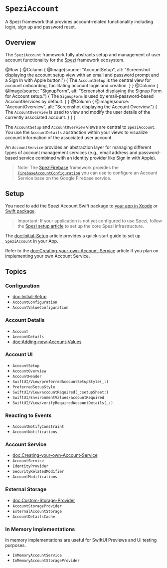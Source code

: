 # ``SpeziAccount``

A Spezi framework that provides account-related functionality including login, sign up and password reset.

<!--
                  
This source file is part of the Spezi open-source project

SPDX-FileCopyrightText: 2023 Stanford University and the project authors (see CONTRIBUTORS.md)

SPDX-License-Identifier: MIT
             
-->

## Overview

The `SpeziAccount` framework fully abstracts setup and management of user account functionality for the
[Spezi](https://github.com/StanfordSpezi/Spezi/) framework ecosystem.

@Row {
    @Column {
        @Image(source: "AccountSetup", alt: "Screenshot displaying the account setup view with an email and password prompt and a Sign In with Apple button.") {
            The ``AccountSetup`` is the central view for account onboarding, facilitating account login and creation.
        }
    }
    @Column {
        @Image(source: "SignupForm", alt: "Screenshot displaying the Signup Form for Account setup.") {
            The ``SignupForm`` is used by email-password-based AccountServices by default.
        }
    }
    @Column {
        @Image(source: "AccountOverview", alt: "Screenshot displaying the Account Overview.") {
            The ``AccountOverview`` is used to view and modify the user details of the currently associated account. 
        }
    }
}

The ``AccountSetup`` and ``AccountOverview`` views are central to `SpeziAccount`.
You use the ``AccountDetails`` abstraction within your views to visualize account information of the associated user account.

An ``AccountService`` provides an abstraction layer for managing different types of account management services
(e.g., email address and password-based service combined with an identity provider like Sign in with Apple).

> Note: The [SpeziFirebase](https://github.com/StanfordSpezi/SpeziFirebase)
framework provides the [`FirebaseAccountConfiguration`](https://swiftpackageindex.com/stanfordspezi/spezifirebase/documentation/spezifirebaseaccount/firebaseaccountconfiguration)
you can use to configure an Account Service base on the Google Firebase service.

## Setup

You need to add the Spezi Account Swift package to
[your app in Xcode](https://developer.apple.com/documentation/xcode/adding-package-dependencies-to-your-app#) or
[Swift package](https://developer.apple.com/documentation/xcode/creating-a-standalone-swift-package-with-xcode#Add-a-dependency-on-another-Swift-package).

> Important: If your application is not yet configured to use Spezi, follow the [Spezi setup article](https://swiftpackageindex.com/stanfordspezi/spezi/documentation/spezi/initial-setup) to set up the core Spezi infrastructure.

The <doc:Initial-Setup> article provides a quick-start guide to set up `SpeziAccount` in your App.

Refer to the <doc:Creating-your-own-Account-Service> article if you plan on implementing your own Account Service.


## Topics

### Configuration

- <doc:Initial-Setup>
- ``AccountConfiguration``
- ``AccountValueConfiguration``

### Account Details

- ``Account``
- ``AccountDetails``
- <doc:Adding-new-Account-Values>

### Account UI

- ``AccountSetup``
- ``AccountOverview``
- ``AccountHeader``
- ``SwiftUI/View/preferredAccountSetupStyle(_:)``
- ``PreferredSetupStyle``
- ``SwiftUI/View/accountRequired(_:setupSheet:)``
- ``SwiftUI/EnvironmentValues/accountRequired``
- ``SwiftUI/View/verifyRequiredAccountDetails(_:)``

### Reacting to Events

- ``AccountNotifyConstraint``
- ``AccountNotifications``

### Account Service

- <doc:Creating-your-own-Account-Service>
- ``AccountService``
- ``IdentityProvider``
- ``SecurityRelatedModifier``
- ``AccountModifications``

### External Storage

- <doc:Custom-Storage-Provider>
- ``AccountStorageProvider``
- ``ExternalAccountStorage``
- ``AccountDetailsCache``

### In Memory Implementations

In memory implementations are useful for SwiftUI Previews and UI testing purposes.
- ``InMemoryAccountService``
- ``InMemoryAccountStorageProvider``
